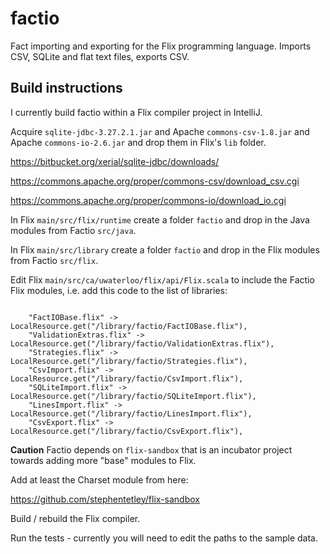 # factio

Fact importing and exporting for the Flix programming language.
Imports CSV, SQLite and flat text files, exports CSV.

## Build instructions

I currently build factio within a Flix compiler project in IntelliJ.

Acquire `sqlite-jdbc-3.27.2.1.jar` and Apache `commons-csv-1.8.jar`
and Apache `commons-io-2.6.jar` and drop them in Flix's `lib` folder.

https://bitbucket.org/xerial/sqlite-jdbc/downloads/

https://commons.apache.org/proper/commons-csv/download_csv.cgi

https://commons.apache.org/proper/commons-io/download_io.cgi

In Flix `main/src/flix/runtime` create a folder `factio` and drop in the Java
modules from Factio `src/java`.

In Flix `main/src/library` create a folder `factio` and drop in the Flix
modules from Factio `src/flix`.

Edit Flix `main/src/ca/uwaterloo/flix/api/Flix.scala` to include the 
Factio Flix modules, i.e. add this code to the list of libraries:

~~~ {.Scala}

    "FactIOBase.flix" -> LocalResource.get("/library/factio/FactIOBase.flix"),
    "ValidationExtras.flix" -> LocalResource.get("/library/factio/ValidationExtras.flix"),
    "Strategies.flix" -> LocalResource.get("/library/factio/Strategies.flix"),
    "CsvImport.flix" -> LocalResource.get("/library/factio/CsvImport.flix"),
    "SQLiteImport.flix" -> LocalResource.get("/library/factio/SQLiteImport.flix"),
    "LinesImport.flix" -> LocalResource.get("/library/factio/LinesImport.flix"),
    "CsvExport.flix" -> LocalResource.get("/library/factio/CsvExport.flix"),

~~~

**Caution** Factio depends on `flix-sandbox` that is an incubator
project towards adding more "base" modules to Flix. 

Add at least the Charset module from here:

https://github.com/stephentetley/flix-sandbox

Build / rebuild the Flix compiler.

Run the tests - currently you will need to edit the paths to the sample data.